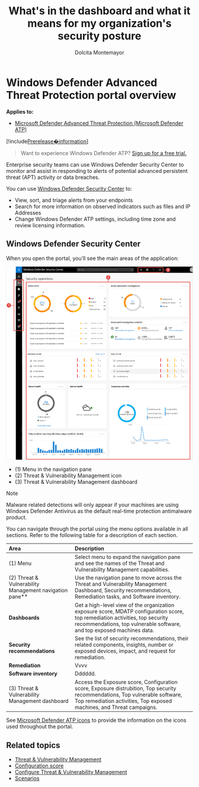 ﻿---
title: What's in the dashboard and what it means for my organization's security posture
description: 
keywords: 
search.product: Windows 10
search.appverid: met150
ms.prod: w10
ms.mktglfcycl: deploy
ms.sitesec: library
ms.pagetype: security
ms.author: dolmont
author: Dolcita Montemayor
ms.localizationpriority: medium
manager: dansimp
audience: ITPro
ms.collection: M365-security-compliance 
ms.topic: conceptual
---
# Windows Defender Advanced Threat Protection portal overview

**Applies to:**
- [Microsoft Defender Advanced Threat Protection (Microsoft Defender ATP)](https://go.microsoft.com/fwlink/p/?linkid=2069559)

[!include[Prerelease�information](prerelease.md)]



>Want to experience Windows Defender ATP? [Sign up for a free trial.](https://www.microsoft.com/en-us/WindowsForBusiness/windows-atp?ocid=docs-wdatp-portaloverview-abovefoldlink) 

Enterprise security teams can use Windows Defender Security Center to monitor and assist in responding to alerts of potential advanced persistent threat (APT) activity or data breaches.

You can use [Windows Defender Security Center](https://securitycenter.windows.com/) to:
- View, sort, and triage alerts from your endpoints
- Search for more information on observed indicators such as files and IP Addresses
- Change Windows Defender ATP settings, including time zone and review licensing information.

## Windows Defender Security Center
When you open the portal, you’ll see the main areas of the application:

 ![Microsoft Defender Advanced Threat Protection portal](images/dashboard.png)

- (1) Menu in the navigation pane
- (2) Threat & Vulnerability Management icon
- (3) Threat & Vulnerability Management dashboard

> [!NOTE]
> Malware related detections will only appear if your machines are using Windows Defender Antivirus as the default real-time protection antimalware product.

You can navigate through the portal using the menu options available in all sections. Refer to the following table for a description of each section.

Area | Description
:---|:---
(1) Menu | Select menu to expand the navigation pane and see the names of the Threat and Vulnerability Management capabilities.
(2) Threat & Vulnerability Management navigation pane** | Use the navigation pane to move across the Threat and Vulnerability Management Dashboard, Security recommendations, Remediation tasks, and Software inventory.
**Dashboards**	| Get a high-level view of the organization exposure score, MDATP configuration score, top remediation activities, top security recommendations, top vulnerable software, and top exposed machines data.
**Security recommendations** | See the list of security recommendations, their related components, insights, number or exposed devices, impact, and request for remediation.
**Remediation** | Vvvv
**Software inventory** | Dddddd.
(3) Threat & Vulnerability Management dashboard | Access the Exposure score, Configuration score, Exposure distrubition, Top security recommendations, Top vulnerable software, Top remediation activities, Top exposed machines, and Threat campaigns.

See [Microsoft Defender ATP icons](https://docs.microsoft.com/en-us/windows/security/threat-protection/windows-defender-atp/portal-overview-windows-defender-advanced-threat-protection#windows-defender-atp-icons) to provide the information on the icons used throughout the portal.

## Related topics
- [Threat & Vulnerability Management](next-gen-threat-and-vuln-mgt.md)
- [Configuration score](configuration-score.md)
- [Configure Threat & Vulnerability Management](configure-and-manage-tvm.md)
- [Scenarios](threat-and-vuln-mgt-scenarios.md)